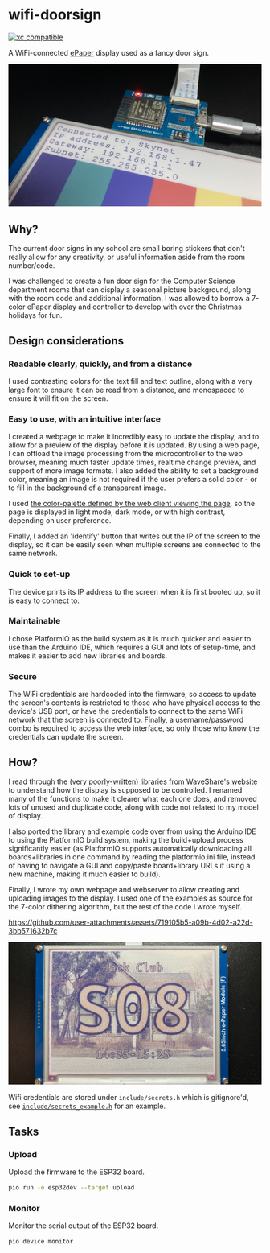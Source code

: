 # wifi-doorsign
[![xc compatible](https://xcfile.dev/badge.svg)](https://xcfile.dev)

A WiFi-connected [ePaper](https://en.wikipedia.org/wiki/Electronic_paper) display used as a fancy door sign.

![IP setup screen](ip_splash.JPEG)

## Why?

The current door signs in my school are small boring stickers that don't really allow for any creativity, or useful information aside from the room number/code. 

I was challenged to create a fun door sign for the Computer Science department rooms that can display a seasonal picture background, along with the room code and additional information. I was allowed to borrow a 7-color ePaper display and controller to develop with over the Christmas holidays for fun.

## Design considerations

### Readable clearly, quickly, and from a distance

I used contrasting colors for the text fill and text outline, along with a very large font to ensure it can be read from a distance, and monospaced to ensure it will fit on the screen.

### Easy to use, with an intuitive interface

I created a webpage to make it incredibly easy to update the display, and to allow for a preview of the display before it is updated. By using a web page, I can offload the image processing from the microcontroller to the web browser, meaning much faster update times, realtime change preview, and support of more image formats. I also added the ability to set a background color, meaning an image is not required if the user prefers a solid color - or to fill in the background of a transparent image.

I used [the color-palette defined by the web client viewing the page](https://developer.mozilla.org/en-US/docs/Web/CSS/system-color), so the page is displayed in light mode, dark mode, or with high contrast, depending on user preference.

Finally, I added an 'identify' button that writes out the IP of the screen to the display, so it can be easily seen when multiple screens are connected to the same network.

### Quick to set-up

The device prints its IP address to the screen when it is first booted up, so it is easy to connect to.

### Maintainable

I chose PlatformIO as the build system as it is much quicker and easier to use than the Arduino IDE, which requires a GUI and lots of setup-time, and makes it easier to add new libraries and boards.

### Secure

The WiFi credentials are hardcoded into the firmware, so access to update the screen's contents is restricted to those who have physical access to the device's USB port, or have the credentials to connect to the same WiFi network that the screen is connected to. Finally, a username/password combo is required to access the web interface, so only those who know the credentials can update the screen.

## How?

I read through the [(very poorly-written) libraries from WaveShare's website](https://files.waveshare.com/upload/5/50/E-Paper_ESP32_Driver_Board_Code.7z) to understand how the display is supposed to be controlled. I renamed many of the functions to make it clearer what each one does, and removed lots of unused and duplicate code, along with code not related to my model of display. 

I also ported the library and example code over from using the Arduino IDE to using the PlatformIO build system, making the build+upload process significantly easier (as PlatformIO supports automatically downloading all boards+libraries in one command by reading the platformio.ini file, instead of having to navigate a GUI and copy/paste board+library URLs if using a new machine, making it much easier to build).

Finally, I wrote my own webpage and webserver to allow creating and uploading images to the display. I used one of the examples as source for the 7-color dithering algorithm, but the rest of the code I wrote myself.

https://github.com/user-attachments/assets/719105b5-a09b-4d02-a22d-3bb571632b7c

![image screen](hackclub.JPEG)

Wifi credentials are stored under `include/secrets.h` which is gitignore'd, see [`include/secrets_example.h`](include/secrets_example.h) for an example.

## Tasks

### Upload

Upload the firmware to the ESP32 board.

```bash
pio run -e esp32dev --target upload
```

### Monitor

Monitor the serial output of the ESP32 board.

```bash
pio device monitor
```


